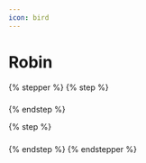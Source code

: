 ```yaml
---
icon: bird
---
```


# Robin

{% stepper %}
{% step %}
###


{% endstep %}

{% step %}
###


{% endstep %}
{% endstepper %}

